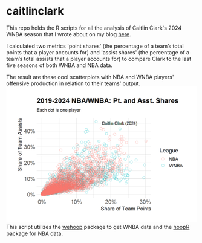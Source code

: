 # caitlinclark
This repo holds the R scripts for all the analysis of Caitlin Clark's 2024 WNBA season that I wrote about on my blog [here](https://aaroneolson.com/2024/09/29/caitlin-clark-s-historic-rookie-year/).

I calculated two metrics 'point shares' (the percentage of a team’s total points that a player accounts for) and 'assist shares' (the percentage of a team’s total assists that a player accounts for) to compare Clark to the last five seasons of both WNBA and NBA data.

The result are these cool scatterplots with NBA and WNBA players' offensive production in relation to their teams' output.
![](https://github.com/marginofaaron/caitlinclark/blob/main/nba_wnba_charts.png)
This script utilizes the [wehoop](https://wehoop.sportsdataverse.org/) package to get WNBA data and the [hoopR](https://hoopr.sportsdataverse.org/) package for NBA data.

